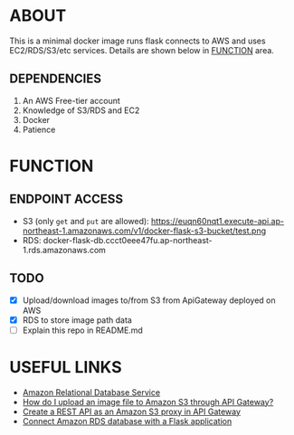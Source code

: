 # ABOUT

This is a minimal docker image runs flask connects to AWS and uses EC2/RDS/S3/etc services. Details are shown below in [FUNCTION](#FUNCTION) area.

## DEPENDENCIES

1. An AWS Free-tier account
2. Knowledge of S3/RDS and EC2
3. Docker
4. Patience

# FUNCTION

## ENDPOINT ACCESS

-   S3 (only `get` and `put` are allowed): https://euqn60nqt1.execute-api.ap-northeast-1.amazonaws.com/v1/docker-flask-s3-bucket/test.png
-   RDS: docker-flask-db.ccct0eee47fu.ap-northeast-1.rds.amazonaws.com

## TODO

-   [x] Upload/download images to/from S3 from ApiGateway deployed on AWS
-   [x] RDS to store image path data
-   [ ] Explain this repo in README.md

# USEFUL LINKS

-   [Amazon Relational Database Service](https://docs.aws.amazon.com/zh_tw/AmazonRDS/latest/UserGuide/USER_CreateDBInstance.html)
-   [How do I upload an image file to Amazon S3 through API Gateway?](https://aws.amazon.com/premiumsupport/knowledge-center/api-gateway-upload-image-s3/)
-   [Create a REST API as an Amazon S3 proxy in API Gateway](https://docs.aws.amazon.com/zh_tw/apigateway/latest/developerguide/integrating-api-with-aws-services-s3.html)
-   [Connect Amazon RDS database with a Flask application](https://storytell.ddns.net/blog/3)
